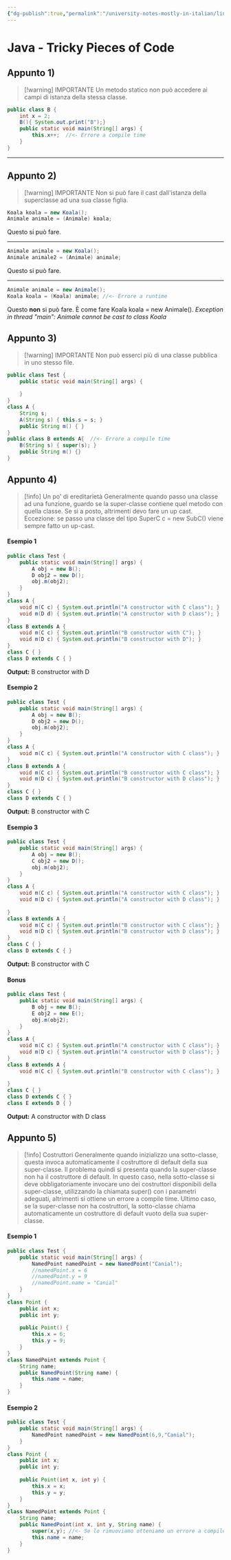 ```yaml
---
{"dg-publish":true,"permalink":"/university-notes-mostly-in-italian/linguaggi/java-tricky-pieces-of-code/","created":"2024-10-02T19:53:21.500+02:00","updated":"2024-10-02T19:53:21.500+02:00"}
---
```


# Java - Tricky Pieces of Code
## Appunto 1)
> [!warning] IMPORTANTE
> Un metodo statico non può accedere ai campi di istanza della stessa classe.
```java
public class B {  
    int x = 2;  
    B(){ System.out.print("B");}   
    public static void main(String[] args) {  
        this.x++;  //<- Errore a compile time
    }  
}
```

---
## Appunto 2)
> [!warning] IMPORTANTE
Non si può fare il cast dall'istanza della superclasse ad una sua classe figlia.
```java
Koala koala = new Koala();  
Animale animale = (Animale) koala;
```
Questo si può fare.

---
```java
Animale animale = new Koala();  
Animale animale2 = (Animale) animale;
```
Questo si può fare.

---
```java
Animale animale = new Animale();  
Koala koala = (Koala) animale; //<- Errore a runtime
```
Questo **non** si può fare. È come fare Koala koala = new Animale().
_Exception in thread "main": Animale cannot be cast to class Koala_

## Appunto 3)
> [!warning] IMPORTANTE
Non può esserci più di una classe pubblica in uno stesso file.
```java
public class Test {  
    public static void main(String[] args) {
      
    }  
}  
class A {  
    String s;  
    A(String s) { this.s = s; }  
    public String m() { }  
}  
public class B extends A{  //<- Errore a compile time
    B(String s) { super(s); }  
    public String m() {}  
}
```
## Appunto 4)
> [!info] Un po' di ereditarietà
> Generalmente quando passo una classe ad una funzione, guardo se la super-classe contiene quel metodo con quella classe. Se sì a posto, altrimenti devo fare un up cast.
> Eccezione: se passo una classe del tipo SuperC c = new SubC() viene sempre fatto un up-cast.

#### Esempio 1
```java
public class Test {  
    public static void main(String[] args) {  
        A obj = new B();  
        D obj2 = new D();  
        obj.m(obj2);  
    }  
}  
class A {  
    void m(C c) { System.out.println("A constructor with C class"); }  
    void m(D d) { System.out.println("A constructor with D class"); }  
}  
class B extends A {  
    void m(C c) { System.out.println("B constructor with C"); }  
    void m(D c) { System.out.println("B constructor with D"); }  
}  
class C { }  
class D extends C { }
```
**Output:** B constructor with D

#### Esempio 2
```java
public class Test {  
    public static void main(String[] args) {  
        A obj = new B();  
        D obj2 = new D();  
        obj.m(obj2);  
    }  
}  
class A {  
    void m(C c) { System.out.println("A constructor with C class"); }    
}  
class B extends A {  
    void m(C c) { System.out.println("B constructor with C class"); }  
    void m(D c) { System.out.println("B constructor with D class"); }  
}  
class C { }  
class D extends C { }
```
**Output:** B constructor with C

#### Esempio 3
```java
public class Test {  
    public static void main(String[] args) {  
        A obj = new B();  
        C obj2 = new D();  
        obj.m(obj2);  
    }  
}  
class A {  
    void m(C c) { System.out.println("A constructor with C class"); }  
    void m(D c) { System.out.println("A constructor with D class"); }  
  
}  
class B extends A {  
    void m(C c) { System.out.println("B constructor with C class"); }  
    void m(D c) { System.out.println("B constructor with D class"); }  
}  
class C { }  
class D extends C { }
```
**Output:** B constructor with C

#### Bonus
```java
public class Test {  
    public static void main(String[] args) {  
        B obj = new B();  
        E obj2 = new E();  
        obj.m(obj2);  
    }  
}  
class A {  
    void m(C c) { System.out.println("A constructor with C class"); }  
    void m(D c) { System.out.println("A constructor with D class"); }  
}  
class B extends A {  
    void m(C c) { System.out.println("B constructor with C class"); }  
  
}  
class C { }  
class D extends C { }  
class E extends D { }
```
**Output:** A constructor with D class

## Appunto 5)
> [!info] Costruttori
> Generalmente quando inizializzo una sotto-classe, questa invoca automaticamente il costruttore di default della sua super-classe.
> Il problema quindi si presenta quando la super-classe non ha il costruttore di default. 
> In questo caso, nella sotto-classe si deve obbligatoriamente invocare uno dei costruttori disponibili della super-classe, utilizzando la chiamata super() con i parametri adeguati, altrimenti si ottiene un errore a compile time.
> Ultimo caso, se la super-classe non ha costruttori, la sotto-classe chiama automaticamente un costruttore di default vuoto della sua super-classe.

#### Esempio 1
```java
public class Test {  
    public static void main(String[] args) {  
        NamedPoint namedPoint = new NamedPoint("Canial");
        //namedPoint.x = 6  
        //namedPoint.y = 9  
        //namedPoint.name = "Canial"   
    }  
}  
class Point {  
    public int x;  
    public int y;  
  
    public Point() {  
        this.x = 6;  
        this.y = 9;  
    }  
}  
class NamedPoint extends Point {  
    String name;  
    public NamedPoint(String name) {  
        this.name = name;  
    }  
}
```

#### Esempio 2
```java
public class Test {  
    public static void main(String[] args) {  
        NamedPoint namedPoint = new NamedPoint(6,9,"Canial");  
    }  
}  
class Point {  
    public int x;  
    public int y;  
  
    public Point(int x, int y) {  
        this.x = x;  
        this.y = y;  
    }  
}  
class NamedPoint extends Point {  
    String name;  
    public NamedPoint(int x, int y, String name) {  
        super(x,y); //<- Se lo rimuoviamo otteniamo un errore a compile time  
        this.name = name;  
    }  
}
```